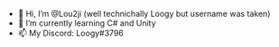 - 👋 Hi, I’m @Lou2ji (well technichally Loogy but username was taken)
- 🌱 I’m currently learning C# and Unity
- 📫 My Discord: Loogy#3796

<!---
Lou2ji/Lou2ji is a ✨ special ✨ repository because its `README.md` (this file) appears on your GitHub profile.
You can click the Preview link to take a look at your changes.
--->
